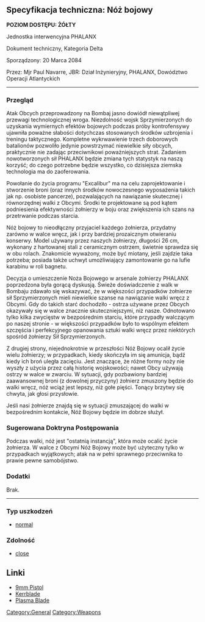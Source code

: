 ## Specyfikacja techniczna: Nóż bojowy

**POZIOM DOSTĘPU: ŻÓŁTY**

Jednostka interwencyjna PHALANX

Dokument techniczny, Kategoria Delta

Sporządzony: 20 Marca 2084

Przez: Mjr Paul Navarre, JBR: Dział Inżynieryjny, PHALANX, Dowództwo
Operacji Atlantyckich

------------------------------------------------------------------------

### Przegląd

Atak Obcych przeprowadzony na Bombaj jasno dowiódł niewątpliwej przewagi
technologicznej wroga. Niezdolność wojsk Sprzymierzonych do uzyskania
wymiernych efektów bojowych podczas próby kontrofensywy ujawniła poważne
słabości dotychczas stosowanych środków uzbrojenia i treningu
taktycznego. Kompletne wykrwawienie trzech doborowych batalionów
pozwoliło jedynie powstrzymać niewielkie siły obcych, praktycznie nie
zadając przeciwnikowi poważniejszych strat. Zadaniem nowotworzonych sił
PHALANX będzie zmiana tych statystyk na naszą korzyść; do czego
potrzebne będzie wszystko, co dzisiejsza ziemska technologia ma do
zaoferowania.

Powołanie do życia programu "Excalibur" ma na celu zaprojektowanie i
stworzenie broni (oraz innych środków nowoczesnego wyposażenia takich
jak np. osobiste pancerze), pozwalających na nawiązanie skutecznej i
równorzędnej walki z Obcymi. Środki te projektowane są pod kątem
podniesienia efektywności żołnierzy w boju oraz zwiększenia ich szans na
przetrwanie podczas starcia.

Nóż bojowy to nieodłączny przyjaciel każdego żołnierza, przydatny
zarówno w walce wręcz, jak i przy bardziej prozaicznym otwieraniu
konserwy. Model używany przez naszych żołnierzy, długości 26 cm,
wykonany z hartowanej stali z ceramicznym ostrzem, świetnie sprawdza się
w obu rolach. Znakomicie wyważony, może być miotany, jeśli zajdzie taka
potrzeba; posiada także uchwyt umożliwiający zamontowanie go na lufie
karabinu w roli bagnetu.

Decyzja o umieszczenie Noża Bojowego w arsenale żołnierzy PHALANX
poprzedzona była gorącą dyskusją. Świeże doświadczenie z walk w Bombaju
zdawało się wskazywać, że w większości przypadków żołnierze sił
Sprzymierzonych mieli niewielkie szanse na nawiązanie walki wręcz z
Obcymi. Gdy do takich starć dochodziło - ostrza używane przez Obcych
okazywały się w walce znacznie skuteczniejszymi, niż nasze. Odnotowano
tylko kilka zwycięstw w bezpośrednim starciu, które przypadły walczącym
po naszej stronie - w większości przypadków było to wspólnym efektem
szczęścia i perfekcyjnego opanowania sztuki walki wręcz przez niektórych
spośród żołnierzy Sił Sprzymierzonych.

Z drugiej strony, niejednokrotnie w przeszłości Nóż Bojowy ocalił życie
wielu żołnierzy; w przypadkach, kiedy skończyła im się amunicja, bądź
kiedy ich broń uległa zacięciu. Jest znaczące, że różne formy noży nie
wyszły z użycia przez całą historię wojskowości; nawet Obcy używają
ostrzy w walce w zwarciu. W sytuacji, gdy pozbawiony bardziej
zaawansownej broni (z dowolnej przyczyny) żołnierz zmuszony będzie do
walki wręcz, nóż wciąż jest lepszy, niż gołe pięści. Tonący brzytwy się
chwyta, jak głosi przysłowie.

Jeśli nasi żołnierze znajdą się w sytuacji zmuszającej do walki w
bezpośrednim kontakcie, Nóż Bojowy będzie im dobrze służył.

### Sugerowana Doktryna Postępowania

Podczas walki, nóż jest "ostatnią instancją", która może ocalić życie
żołnierza. W walce z Obcymi Nóż Bojowy może być użyteczny tylko w
przypadkach wyjątkowych; atak na w pełni sprawnego przeciwnika to prawie
pewne samobójstwo.

### Dodatki

Brak.

------------------------------------------------------------------------

### Typ uszkodzeń

- [normal](Damage/normal "wikilink")

### Zdolność

- [close](Skills/close "wikilink")

## Linki

- [9mm Pistol](Equipment/Secondary_Weapons/9mm_Pistol "wikilink")
- [Kerrblade](Equipment/Secondary_Weapons/Kerrblade "wikilink")
- [Plasma Blade](Equipment/Secondary_Weapons/Plasma_Blade "wikilink")

[Category:General](Category:General "wikilink")
[Category:Weapons](Category:Weapons "wikilink")